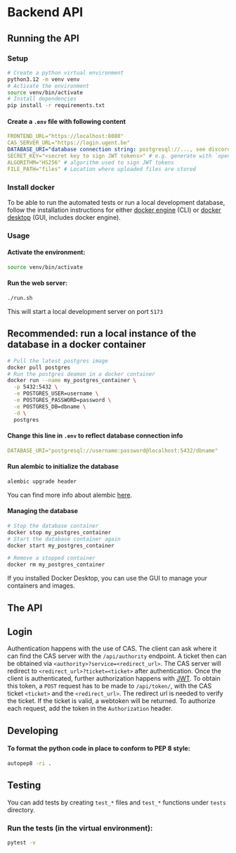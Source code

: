 # Backend API

## Running the API

### Setup

```sh
# Create a python virtual environment
python3.12 -m venv venv
# Activate the environment
source venv/bin/activate
# Install dependencies
pip install -r requirements.txt
```

#### Create a `.env` file with following content

```yml
FRONTEND_URL="https://localhost:8080"
CAS_SERVER_URL="https://login.ugent.be"
DATABASE_URI="database connection string: postgresql://..., see discord..."
SECRET_KEY="<secret key to sign JWT tokens>" # e.g. generate with `openssl rand -hex 32`
ALGORITHM="HS256" # algorithm used to sign JWT tokens
FILE_PATH="files" # Location where uploaded files are stored
```

### Install docker

To be able to run the automated tests or run a local development database,
follow the installation instructions for either
[docker engine](https://docs.docker.com/engine/install/) (CLI) or [docker desktop](https://www.docker.com/get-started/) (GUI, includes docker engine).

### Usage

#### Activate the environment:

```sh
source venv/bin/activate
```

#### Run the web server:

```sh
./run.sh
```

This will start a local development server on port `5173`

## Recommended: run a local instance of the database in a docker container

```sh
# Pull the latest postgres image
docker pull postgres
# Run the postgres deamon in a docker container
docker run --name my_postgres_container \
  -p 5432:5432 \
  -e POSTGRES_USER=username \
  -e POSTGRES_PASSWORD=password \
  -e POSTGRES_DB=dbname \
  -d \
  postgres
```

#### Change this line in `.env` to reflect database connection info
```yml
DATABASE_URI="postgresql://username:password@localhost:5432/dbname"
```

#### Run alembic to initialize the database
```sh
alembic upgrade header
```

You can find more info about alembic [here](alembic/README.md).

#### Managing the database
```sh
# Stop the database container
docker stop my_postgres_container
# Start the database container again
docker start my_postgres_container

# Remove a stopped container
docker rm my_postgres_container
```
If you installed Docker Desktop, you can use the GUI to manage your containers and images.

## The API

## Login

Authentication happens with the use of CAS. The client can ask where it can find
the CAS server with the `/api/authority` endpoint. A ticket then can be obtained
via `<authority>?service=<redirect_url>`. The CAS server will redirect to
`<redirect_url>?ticket=<ticket>` after authentication. Once the client is
authenticated, further authorization happens with [JWT](https://jwt.io/). To
obtain this token, a `POST` request has to be made to `/api/token/`, with the
CAS ticket `<ticket>` and the `<redirect_url>`. The redirect url is needed to
verify the ticket. If the ticket is valid, a webtoken will be returned. To
authorize each request, add the token in the `Authorization` header.

## Developing

#### To format the python code in place to conform to PEP 8 style:

```sh
autopep8 -ri .
```

## Testing

You can add tests by creating `test_*` files and `test_*` functions under `tests` directory.

### Run the tests (in the virtual environment):

```sh
pytest -v
```
